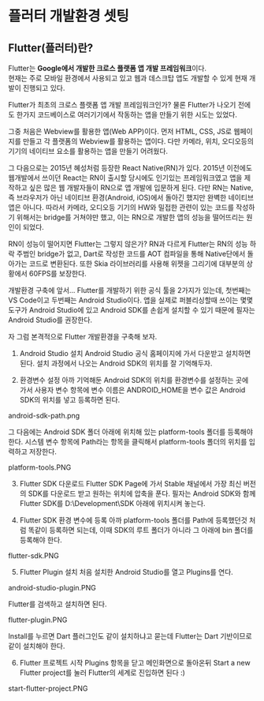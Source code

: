 # 플러터 개발환경 셋팅

## Flutter(플러터)란?
Flutter는 **Google에서 개발한 크로스 플랫폼 앱 개발 프레임워크**이다. <br/>
현재는 주로 모바일 환경에서 사용되고 있고 웹과 데스크탑 앱도 개발할 수 있게 현재 개발이 진행되고 있다.

Flutter가 최초의 크로스 플랫폼 앱 개발 프레임워크인가?
물론 Flutter가 나오기 전에도 한가지 코드베이스로 여러기기에서 작동하는 앱을 만들기 위한 시도는 있었다.

그중 처음은 Webview를 활용한 앱(Web APP)이다. 먼저 HTML, CSS, JS로 웹페이지를 만들고 각 플랫폼의 Webview를 활용하는 앱이다. 다만 카메라, 위치, 오디오등의 기기의 네이티브 요소를 활용하는 앱을 만들기 어려웠다.

그 다음으로는 2015년 혜성처럼 등장한 React Native(RN)가 있다. 2015년 이전에도 웹개발에서 쓰이던 React는 RN이 출시할 당시에도 인기있는 프레임워크였고 앱을 제작하고 싶은 많은 웹 개발자들이 RN으로 앱 개발에 입문하게 된다.
다만 RN는 Native, 즉 브라우저가 아닌 네이티브 환경(Android, iOS)에서 돌아긴 했지만 완벽한 네이티브 앱은 아니다. 따라서 카메라, 오디오등 기기의 HW와 밀접한 관련이 있는 코드를 작성하기 위해서는 bridge를 거쳐야만 했고, 이는 RN으로 개발한 앱의 성능을 떨어뜨리는 원인이 되었다.

RN이 성능이 떨어지면 Flutter는 그렇지 않은가?
RN과 다르게 Flutter는 RN의 성능 하락 주범인 bridge가 없고, Dart로 작성한 코드를 AOT 컴파일을 통해 Native단에서 돌아가는 코드로 변환된다. 또한 Skia 라이브러리를 사용해 위젯을 그리기에 대부분의 상황에서 60FPS를 보장한다.

개발환경 구축에 앞서...
Flutter를 개발하기 위한 공식 툴을 2가지가 있는데, 첫번째는 VS Code이고 두번째는 Android Studio이다. 앱을 실제로 퍼블리싱할때 쓰이는 몇몇 도구가 Android Studio에 있고 Android SDK를 손쉽게 설치할 수 있기 때문에 필자는 Android Studio를 권장한다.

자 그럼 본격적으로 Flutter 개발환경을 구축해 보자.

1. Android Studio 설치
Android Studio 공식 홈페이지에 가서 다운받고 설치하면 된다. 설치 과정에서 나오는 Android SDK의 위치를 잘 기억해두자.

2. 환경변수 설정
아까 기억해둔 Android SDK의 위치를 환경변수를 설정하는 곳에 가서 사용자 변수 항목에 변수 이름은 ANDROID_HOME을 변수 값은 Android SDK의 위치를 넣고 등록하면 된다.

android-sdk-path.png

그 다음에는 Android SDK 폴더 아래에 위치해 있는 platform-tools 폴더를 등록해야 한다.
시스템 변수 항목에 Path라는 항목을 클릭해서 platform-tools 폴더의 위치를 입력하고 저장한다.

platform-tools.PNG

3. Flutter SDK 다운로드
Flutter SDK Page에 가서 Stable 채널에서 가장 최신 버전의 SDK를 다운로드 받고 원하는 위치에 압축을 푼다.
필자는 Android SDK와 함께 Flutter SDK를 D:\Development\SDK 아래에 위치시켜 놓는다.

4. Flutter SDK 환경 변수에 등록
아까 platform-tools 폴더를 Path에 등록했던것 처럼 똑같이 등록하면 되는데, 이때 SDK의 루트 폴더가 아니라 그 아래에 bin 폴더를 등록해야 한다.

flutter-sdk.PNG

5. Flutter Plugin 설치
처음 설치한 Android Studio를 열고 Plugins를 연다.

android-studio-plugin.PNG

Flutter를 검색하고 설치하면 된다.

flutter-plugin.PNG

Install를 누르면 Dart 플러그인도 같이 설치하냐고 묻는데 Flutter는 Dart 기반이므로 같이 설치해야 한다.

6. Flutter 프로젝트 시작
Plugins 항목을 닫고 메인화면으로 돌아온뒤 Start a new Flutter project를 눌러 Flutter의 세계로 진입하면 된다 :)

start-flutter-project.PNG
